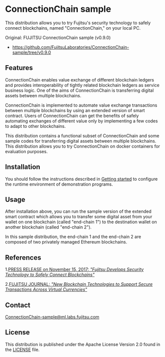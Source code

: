 # ConnectionChain sample

This distribution allows you to try Fujitsu's security technology to safely connect blockchains, named "ConnectionChain," on your local PC.

Original: FUJITSU ConnectionChain sample (v0.9.0)
- https://github.com/FujitsuLaboratories/ConnectionChain-sample/tree/v0.9.0

## Features

ConnectionChain enables value exchange of different blockchain ledgers and provides interoperability of tightly related blockchain ledgers as service business logic.
One of the aims of ConnectionChain is transferring digital assets between multiple blockchains.

ConnectionChain is implemented to automate value exchange transactions between multiple blockchains by using an extended version of smart contract.
Users of ConnectionChain can get the benefits of safely automating exchanges of different value only by implementing a few codes to adapt to other blockchains.

This distribution contains a functional subset of ConnectionChain and some sample codes for transferring digital assets between multiple blockchains.
This distribution allows you to try ConnectionChain on docker containers for evaluation purposes. 

## Installation

You should follow the instructions described in [Getting started](/environment/README.md) to configure the runtime environment of demonstration programs.

## Usage

After installation above, you can run the sample version of the extended smart contract
which allows you to transfer some digital asset from your wallet on one blockchain (called "end-chain 1")
to the destination wallet on another blockchain (called "end-chain 2").

In this sample distribution, the end-chain 1 and the end-chain 2 are composed of two privately managed Ethereum blockchains.

## References 
1.[PRESS RELEASE on November 15, 2017: *"Fujitsu Develops Security Technology to Safely Connect Blockchains"*](https://www.fujitsu.com/global/about/resources/news/press-releases/2017/1115-01.html)

2.[FUJITSU JOURNAL: *"New Blockchain Technologies to Support Secure Transactions Across Virtual Currencies"*](https://journal.jp.fujitsu.com/en/2018/01/24/01/)

## Contact

[ConnectionChain-sample@ml.labs.fujitsu.com ](mailto:ConnectionChain-sample@ml.labs.fujitsu.com)

## License
This distribution is published under the Apache License Version 2.0 found in the [LICENSE](./LICENSE) file.
